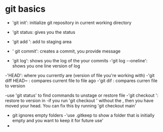 # git basics

- 'git init': initialize git repository in current working directory
- 'git status: gives you the status
- 'git add <FILE>': add <FILE> to staging area
- ' git commit': creates a commit, you provide message

- 'git log': shows you the log of the your commits
-'git log --oneline': shows you one line version of log

-'HEAD': where you currently are (version of file you're working with)
-'git diff HEAD~<NUM> <FILE>: compares current file to file <NUM> ago
  -'git dif <HASH> <FILE>: compares curren file to <HASH> version

-use 'git status' to find commands to unstage or restore file
-'git checkout <HASH> <FILE>': restore <FILE> to version in <HASH>
   -if you run 'git checkout <HASH>' without the <FILE>, then you have moved your head.  You can fix this by running 'git checkout main'

- git ignores empty folders
-'use .gitkeep to show a folder that is initially empty and you want to keep it for future use'
-
